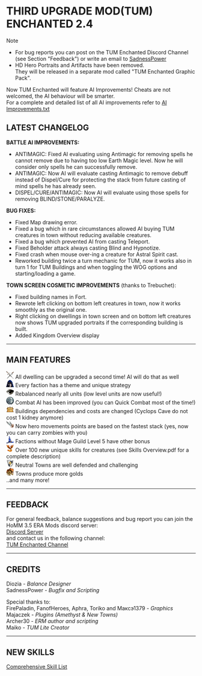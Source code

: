# THIRD UPGRADE MOD(TUM) ENCHANTED 2.4
> [!NOTE]  
> - For bug reports you can post on the TUM Enchanted Discord Channel (see Section "Feedback") or write an email to [SadnessPower](mailto:fallenstar268@icqmail.com)
> - HD Hero Portraits and Artifacts have been removed.  
>   They will be released in a separate mod called "TUM Enchanted Graphic Pack".  

Now TUM Enchanted will feature AI Improvements! Cheats are not welcomed, the AI behaviour will be smarter.  
For a complete and detailed list of all AI improvements refer to [AI Improvements.txt](https://github.com/SadnessPower/TUM-Enchanted/blob/main/AI%20Improvements.txt)    
## LATEST CHANGELOG  

**BATTLE AI IMPROVEMENTS:**  
- ANTIMAGIC: Fixed AI evaluating using Antimagic for removing spells he cannot remove due to having too low Earth Magic level. Now he will consider only spells he can successfully remove.  
- ANTIMAGIC: Now AI will evaluate casting Antimagic to remove debuff instead of Dispel/Cure for protecting the stack from future casting of mind spells he has already seen.   
- DISPEL/CURE/ANTIMAGIC: Now AI will evaluate using those spells for removing BLIND/STONE/PARALYZE.  

**BUG FIXES:**  
- Fixed Map drawing error.  
- Fixed a bug which in rare circumstances allowed AI buying TUM creatures in town without reducing available creatures.  
- Fixed a bug which prevented AI from casting Teleport.  
- Fixed Beholder attack always casting Blind and Hypnotize.  
- Fixed crash when mouse over-ing a creature for Astral Spirit cast.  
- Reworked building twice a turn mechanic for TUM, now it works also in turn 1 for TUM Buildings and when toggling the WOG options and starting/loading a game.  

**TOWN SCREEN COSMETIC IMPROVEMENTS** (thanks to Trebuchet):
- Fixed building names in Fort.  
- Rewrote left clicking on bottom left creatures in town, now it works smoothly as the original one.  
- Right clicking on dwellings in town screen and on bottom left creatures now shows TUM upgraded portraits if the corresponding building is built.  
- Added Kingdom Overview display  

-----------------------------------------------------------------------------------------------------------------------
MAIN FEATURES
------------------------------------------------------------------------------------------------------------------------ 
![](https://raw.githubusercontent.com/SadnessPower/TUM-Enchanted/main/Assets/attr_attack.webp) All dwelling can be upgraded a second time! AI will do that as well  
![](https://raw.githubusercontent.com/SadnessPower/TUM-Enchanted/main/Assets/logo_homm3_sod.webp) Every faction has a theme and unique strategy  
![](https://raw.githubusercontent.com/SadnessPower/TUM-Enchanted/main/Assets/logo_homm3_wog.webp) Rebalanced nearly all units (low level units are now useful!)   
![](https://raw.githubusercontent.com/SadnessPower/TUM-Enchanted/main/Assets/AI.webp) Combat AI has been improved (you can Quick Combat most of the time!)  
![](https://raw.githubusercontent.com/SadnessPower/TUM-Enchanted/main/Assets/art_holy_grail.webp) Buildings dependencies and costs are changed (Cyclops Cave do not cost 1 kidney anymore)  
![](https://raw.githubusercontent.com/SadnessPower/TUM-Enchanted/main/Assets//art_angel_wings.webp) Now hero movements points are based on the fastest stack (yes, now you can carry zombies with you)  
![](https://raw.githubusercontent.com/SadnessPower/TUM-Enchanted/main/Assets/art_spellbinders_hat.webp) Factions without Mage Guild Level 5 have other bonus  
![](https://raw.githubusercontent.com/SadnessPower/TUM-Enchanted/main/Assets/logo_homm3_era.webp) Over 100 new unique skills for creatures (see Skills Overview.pdf for a complete description)  
![](https://raw.githubusercontent.com/SadnessPower/TUM-Enchanted/main/Assets/attr_defence.webp) Neutral Towns are well defended and challenging  
![](https://raw.githubusercontent.com/SadnessPower/TUM-Enchanted/main/Assets/art_endless_sack_of_gold.webp) Towns produce more golds  
..and many more!  
  
-----------------------------------------------------------------------------------------------------------------------
FEEDBACK
-----------------------------------------------------------------------------------------------------------------------
For general feedback, balance suggestions and bug report you can join the HoMM 3.5 ERA Mods discord server:  
[Discord Server](https://discord.gg/hCTMfVq6w5)  
and contact us in the following channel:  
[TUM Enchanted Channel](https://discord.com/channels/665742159307341827/1232146926078787644)  


-----------------------------------------------------------------------------------------------------------------------
CREDITS
-----------------------------------------------------------------------------------------------------------------------
Diozia - *Balance Designer*  
SadnessPower - *Bugfix and Scripting*  

Special thanks to:  
FirePaladin, FanofHeroes, Aphra, Toriko and Максэ1379 - *Graphics*  
Majaczek - *Plugins (Amethyst & New Towns)*  
Archer30 - *ERM author and scripting*  
Maiko - *TUM Lite Creator*    

-----------------------------------------------------------------------------------------------------------------------
NEW SKILLS
-----------------------------------------------------------------------------------------------------------------------

[Comprehensive Skill List](https://github.com/SadnessPower/TUM-Enchanted/blob/84857b018696bc23325dba1aedc1bd02d11a3746/Skills%20Overview.pdf)
